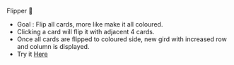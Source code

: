 Flipper 🐬
 - Goal : Flip all cards, more like make it all coloured.
 - Clicking a card will flip it with adjacent 4 cards.
 - Once all cards are flipped to coloured side, new gird with increased row and column is displayed.
 - Try it [Here](https://sarthakshinde07.github.io/flipper/)
